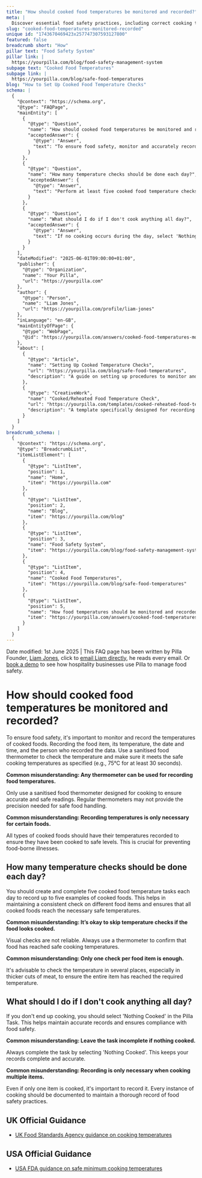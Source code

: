 ```yaml
---
title: "How should cooked food temperatures be monitored and recorded?"
meta: |
  Discover essential food safety practices, including correct cooking temperatures and handling guidelines to prevent contamination and ensure meals are safe to consume.
slug: "cooked-food-temperatures-monitored-recorded"
unique id: "1743670469423x257747307593127800"
featured: false
breadcrumb short: "How"
pillar text: "Food Safety System"
pillar link: |
  https://yourpilla.com/blog/food-safety-management-system
subpage text: "Cooked Food Temperatures"
subpage link: |
  https://yourpilla.com/blog/safe-food-temperatures
blog: "How to Set Up Cooked Food Temperature Checks"
schema: |
  {
    "@context": "https://schema.org",
    "@type": "FAQPage",
    "mainEntity": [
      {
        "@type": "Question",
        "name": "How should cooked food temperatures be monitored and recorded?",
        "acceptedAnswer": {
          "@type": "Answer",
          "text": "To ensure food safety, monitor and accurately record the temperatures of cooked foods. Use a sanitised food thermometer designed specifically for cooking. Record the food item, its temperature, the date and time, along with the staff member who conducted the check. All types of cooked foods should be recorded to verify they reach safe cooking temperatures to prevent food-borne illnesses."
        }
      },
      {
        "@type": "Question",
        "name": "How many temperature checks should be done each day?",
        "acceptedAnswer": {
          "@type": "Answer",
          "text": "Perform at least five cooked food temperature checks daily. This ensures a consistent monitoring of different food items, helping to confirm that all cooked foods achieve the necessary safe temperatures. Always use a thermometer across various points of the food, especially in thicker cuts, to ensure the entire item has reached safe temperatures."
        }
      },
      {
        "@type": "Question",
        "name": "What should I do if I don't cook anything all day?",
        "acceptedAnswer": {
          "@type": "Answer",
          "text": "If no cooking occurs during the day, select 'Nothing Cooked' for the Pilla Task assigned. This step is crucial to maintain accurate and complete records, facilitating compliance with food safety regulations."
        }
      }
    ],
    "dateModified": "2025-06-01T09:00:00+01:00",
    "publisher": {
      "@type": "Organization",
      "name": "Your Pilla",
      "url": "https://yourpilla.com"
    },
    "author": {
      "@type": "Person",
      "name": "Liam Jones",
      "url": "https://yourpilla.com/profile/liam-jones"
    },
    "inLanguage": "en-GB",
    "mainEntityOfPage": {
      "@type": "WebPage",
      "@id": "https://yourpilla.com/answers/cooked-food-temperatures-monitored-recorded"
    },
    "about": [
      {
        "@type": "Article",
        "name": "Setting Up Cooked Temperature Checks",
        "url": "https://yourpilla.com/blog/safe-food-temperatures",
        "description": "A guide on setting up procedures to monitor and record cooked food temperatures effectively to maintain food safety."
      },
      {
        "@type": "CreativeWork",
        "name": "Cooked/Reheated Food Temperature Check",
        "url": "https://yourpilla.com/templates/cooked-reheated-food-temperature-check",
        "description": "A template specifically designed for recording temperatures of cooked/reheated foods to ensure safety and regulatory compliance."
      }
    ]
  }
breadcrumb_schema: |
  {
    "@context": "https://schema.org",
    "@type": "BreadcrumbList",
    "itemListElement": [
      {
        "@type": "ListItem",
        "position": 1,
        "name": "Home",
        "item": "https://yourpilla.com"
      },
      {
        "@type": "ListItem",
        "position": 2,
        "name": "Blog",
        "item": "https://yourpilla.com/blog"
      },
      {
        "@type": "ListItem",
        "position": 3,
        "name": "Food Safety System",
        "item": "https://yourpilla.com/blog/food-safety-management-system"
      },
      {
        "@type": "ListItem",
        "position": 4,
        "name": "Cooked Food Temperatures",
        "item": "https://yourpilla.com/blog/safe-food-temperatures"
      },
      {
        "@type": "ListItem",
        "position": 5,
        "name": "How food temperatures should be monitored and recorded",
        "item": "https://yourpilla.com/answers/cooked-food-temperatures-monitored-recorded"
      }
    ]
  }
---
```


Date modified: 1st June 2025 | This FAQ page has been written by Pilla Founder, [Liam Jones](https://yourpilla.com/profile/liam-jones), click to [email Liam directly](https://mailto:liam@yourpilla.com/), he reads every email. Or [book a demo](https://calendly.com/pilla/demo) to see how hospitality businesses use Pilla to manage food safety.

# How should cooked food temperatures be monitored and recorded?

To ensure food safety, it's important to monitor and record the temperatures of cooked foods. Recording the food item, its temperature, the date and time, and the person who recorded the data. Use a sanitised food thermometer to check the temperature and make sure it meets the safe cooking temperatures as specified (e.g., 75°C for at least 30 seconds).

**Common misunderstanding: Any thermometer can be used for recording food temperatures.**

Only use a sanitised food thermometer designed for cooking to ensure accurate and safe readings. Regular thermometers may not provide the precision needed for safe food handling.

**Common misunderstanding: Recording temperatures is only necessary for certain foods.**

All types of cooked foods should have their temperatures recorded to ensure they have been cooked to safe levels. This is crucial for preventing food-borne illnesses.

## How many temperature checks should be done each day?

You should create and complete five cooked food temperature tasks each day to record up to five examples of cooked foods. This helps in maintaining a consistent check on different food items and ensures that all cooked foods reach the necessary safe temperatures.

**Common misunderstanding: It’s okay to skip temperature checks if the food looks cooked.**

Visual checks are not reliable. Always use a thermometer to confirm that food has reached safe cooking temperatures.

**Common misunderstanding: Only one check per food item is enough.**

It's advisable to check the temperature in several places, especially in thicker cuts of meat, to ensure the entire item has reached the required temperature.

## What should I do if I don't cook anything all day?

If you don't end up cooking, you should select 'Nothing Cooked' in the Pilla Task. This helps maintain accurate records and ensures compliance with food safety.

**Common misunderstanding: Leave the task incomplete if nothing cooked.**

Always complete the task by selecting 'Nothing Cooked'. This keeps your records complete and accurate.

**Common misunderstanding: Recording is only necessary when cooking multiple items.**

Even if only one item is cooked, it's important to record it. Every instance of cooking should be documented to maintain a thorough record of food safety practices.

## UK Official Guidance

-   [UK Food Standards Agency guidance on cooking temperatures](https://www.food.gov.uk/safety-hygiene/cooking-your-food)

## USA Official Guidance

-   [USA FDA guidance on safe minimum cooking temperatures](https://www.fda.gov/media/107000/download)